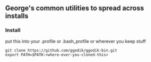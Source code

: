 ## George's common utilities to spread across installs

### Install

put this into  your .profile or .bash_profile or wherever you keep stuff
```
git clone https://github.com/ggodik/ggodik-bin.git
export PATH=$PATH:<where-ever-you-cloned-this>
```

